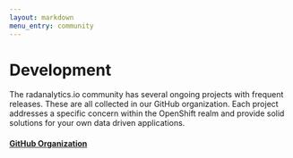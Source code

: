 ```yaml
---
layout: markdown
menu_entry: community
---
```


# Development

The radanalytics.io community has several ongoing projects with frequent
releases. These are all collected in our GitHub organization. Each project
addresses a specific concern within the OpenShift realm and provide solid
solutions for your own data driven applications.

<h4>
<a href="https://github.com/radanalyticsio" target="blank">
<i class="fa fa-github fa-lg" aria-hidden="true"></i> GitHub Organization
</a>
</h4>
